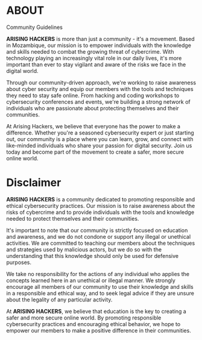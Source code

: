 # ABOUT
Community Guidelines

<b>ARISING HACKERS</b> is more than just a community - it's a movement. Based in Mozambique, our mission is to empower individuals with the knowledge and skills needed to combat the growing threat of cybercrime. With technology playing an increasingly vital role in our daily lives, it's more important than ever to stay vigilant and aware of the risks we face in the digital world.

Through our community-driven approach, we're working to raise awareness about cyber security and equip our members with the tools and techniques they need to stay safe online. From hacking and coding workshops to cybersecurity conferences and events, we're building a strong network of individuals who are passionate about protecting themselves and their communities.

At Arising Hackers, we believe that everyone has the power to make a difference. Whether you're a seasoned cybersecurity expert or just starting out, our community is a place where you can learn, grow, and connect with like-minded individuals who share your passion for digital security. Join us today and become part of the movement to create a safer, more secure online world.

# Disclaimer

<b>ARISING HACKERS</b> is a community dedicated to promoting responsible and ethical cybersecurity practices. Our mission is to raise awareness about the risks of cybercrime and to provide individuals with the tools and knowledge needed to protect themselves and their communities.

It's important to note that our community is strictly focused on education and awareness, and we do not condone or support any illegal or unethical activities. We are committed to teaching our members about the techniques and strategies used by malicious actors, but we do so with the understanding that this knowledge should only be used for defensive purposes.

We take no responsibility for the actions of any individual who applies the concepts learned here in an unethical or illegal manner. We strongly encourage all members of our community to use their knowledge and skills in a responsible and ethical way, and to seek legal advice if they are unsure about the legality of any particular activity.

At <b>ARISING HACKERS</b>, we believe that education is the key to creating a safer and more secure online world. By promoting responsible cybersecurity practices and encouraging ethical behavior, we hope to empower our members to make a positive difference in their communities.

